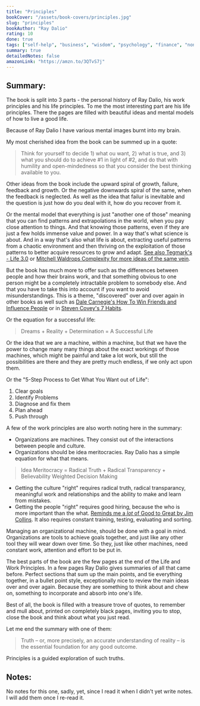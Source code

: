 ```yaml
---
title: "Principles"
bookCover: "/assets/book-covers/principles.jpg"
slug: "principles"
bookAuthor: "Ray Dalio"
rating: 10
done: true
tags: ["self-help", "business", "wisdom", "psychology", "finance", "non-fiction"]
summary: true
detailedNotes: false
amazonLink: "https://amzn.to/3QTvS7j"
---
```


## Summary: 

The book is split into 3 parts - the personal history of Ray Dalio, his work principles and his life principles. To me the most interesting part are his life principles. There the pages are filled with beautiful ideas and mental models of how to live a good life. 

Because of Ray Dalio I have various mental images burnt into my brain. 

My most cherished idea from the book can be summed up in a quote:

> Think for yourself to decide 1) what ou want, 2) what is true, and 3) what you should do to achieve #1 in light of #2, and do that with humility and open-mindedness so that you consider the best thinking available to you. 

Other ideas from the book include the upward spiral of growth, failure, feedback and growth. Or the negative downwards spiral of the same, when the feedback is neglected. As well as the idea that failur is inevitable and the question is just how do you deal with it, how do you recover from it. 

Or the mental model that everything is just "another one of those" meaning that you can find patterns and extrapolations in the world, when you pay close attention to things. And that knowing those patterns, even if they are just a few holds immense value and power. In a way that's what science is about. And in a way that's also what life is about, extracting useful patterns from a chaotic environment and then thriving on the exploitation of those patterns to better acquire resources to grow and adapt. [See also Tegmark's - Life 3.0](/booknotes/life-3.0) or [Mitchell Waldrops Complexity for more ideas of the same vein](/booknotes/complexity). 

But the book has much more to offer such as the differences between people and how their brains work, and that something obvious to one person might be a completely intractable problem to somebody else. And that you have to take this into account if you want to avoid misunderstandings. This is a theme, "discovered" over and over again in other books as well such as [Dale Carnegie's How To Win Friends and Influence People](/booknotes/how-to-win-friends-and-influence-people) or in [Steven Covey's 7 Habits](/booknotes/7-habits-of-highly-effective-people).

Or the equation for a successful life: 

> Dreams + Reality + Determination = A Successful Life

Or the idea that we are a machine, within a machine, but that we have the power to change many many things about the exact workings of those machines, which might be painful and take a lot work, but still the possibilities are there and they are pretty much endless, if we only act upon them. 

Or the "5-Step Process to Get What You Want out of Life": 
1. Clear goals
2. Identify Problems 
3. Diagnose and fix them
4. Plan ahead
5. Push through 

A few of the work principles are also worth noting here in the summary: 
- Organizations are machines. They consist out of the interactions between people and culture. 
- Organizations should be idea meritocracies. Ray Dalio has a simple equation for what that means. 

> Idea Meritocracy = Radical Truth +  Radical Transparency + Believability Weighted Decision Making

- Getting the culture "right" requires radical truth, radical transparancy, meaningful work and relationships and the ability to make and learn from mistakes. 
- Getting the people "right" requires good hiring, because the who is more important than the what. [Reminds me a *lot* of Good to Great by Jim Collins](/booknotes/good-to-great). It also requires constant training, testing, evaluating and sorting.

Managing an organizational machine, should be done with a goal in mind. Organizations are tools to achieve goals together, and just like any other tool they will wear down over time. So they, just like other machines, need constant work, attention and effort to be put in.  


The best parts of the book are the few pages at the end of the Life and Work Principles. In a few pages Ray Dalio gives summaries of all that came before. Perfect sections that sum up the main points, and tie everything together, in a bullet point style, exceptionally nice to review the main ideas over and over again. Because they are something to think about and chew on, something to incorporate and absorb into one's life. 

Best of all, the book is filled with a treasure trove of quotes, to remember and mull about, printed on completely black pages, inviting you to stop, close the book and think about what you just read. 

Let me end the summary with one of them:

> Truth – or, more precisely, an accurate understanding of reality – is the essential foundation for any good outcome.

Principles is a guided exploration of such truths.  

## Notes: 

No notes for this one, sadly, yet, since I read it when I didn't yet write notes. I will add them once I re-read it. 